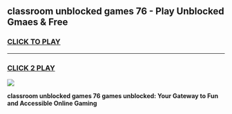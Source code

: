 
## classroom unblocked games 76 - Play Unblocked Gmaes & Free
<h3>
<a href="https://premium.freeplayer.one?title=classroom_unblocked_games_76&ref=19F">CLICK TO PLAY</a></h3>
<hr>

<h3>
<a href="https://premium.freeplayer.one?title=classroom_unblocked_games_76&ref=19F">CLICK 2 PLAY</a>
  
</h3>

<a href="https://premium.freeplayer.one?title=classroom_unblocked_games_76&ref=19F/"><img src="https://clearcache.store/games.png"></a>


**classroom unblocked games 76 games unblocked: Your Gateway to Fun and Accessible Online Gaming**
